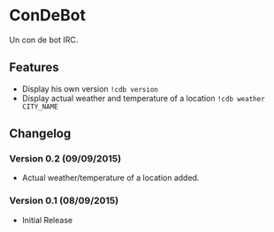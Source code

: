 # ConDeBot
Un con de bot IRC.

## Features
* Display his own version `!cdb version`
* Display actual weather and temperature of a location `!cdb weather CITY_NAME`

## Changelog
### Version 0.2 (09/09/2015)
* Actual weather/temperature of a location added.

### Version 0.1 (08/09/2015)
* Initial Release
